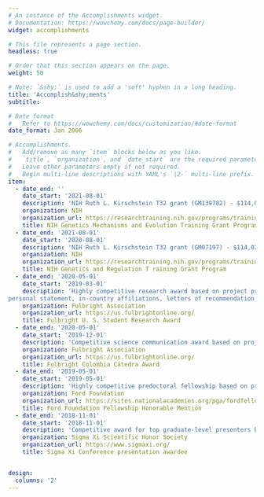 ```yaml
---
# An instance of the Accomplishments widget.
# Documentation: https://wowchemy.com/docs/page-builder/
widget: accomplishments

# This file represents a page section.
headless: true

# Order that this section appears on the page.
weight: 50

# Note: `&shy;` is used to add a 'soft' hyphen in a long heading.
title: 'Accomplish&shy;ments'
subtitle:

# Date format
#   Refer to https://wowchemy.com/docs/customization/#date-format
date_format: Jan 2006

# Accomplishments.
#   Add/remove as many `item` blocks below as you like.
#   `title`, `organization`, and `date_start` are the required parameters.
#   Leave other parameters empty if not required.
#   Begin multi-line descriptions with YAML's `|2-` multi-line prefix.
item:
  - date_end: ''
    date_start: '2021-08-01'
    description: 'NIH Ruth L. Kirschstein T32 grant (GM139782) - $114,020'
    organization: NIH
    organization_url: https://researchtraining.nih.gov/programs/training-grants/T32
    title: NIH Genetics Mechanisms and Evolution Training Grant Program
  - date_end: '2021-08-01'
    date_start: '2020-08-01'
    description: 'NIH Ruth L. Kirschstein T32 grant (GM07197) - $114,020'
    organization: NIH
    organization_url: https://researchtraining.nih.gov/programs/training-grants/T32
    title: NIH Genetics and Regulation T raining Grant Program
  - date_end: '2020-05-01'
    date_start: '2019-03-01'
    description: 'Highly competitive research award based on project proposal,
personal statement, in-country affiliations, letters of recommendation, and CV - $7,000'
    organization: Fulbright Association
    organization_url: https://us.fulbrightonline.org/
    title: Fulbright U. S. Student Research Award
  - date_end: '2020-05-01'
    date_start: '2019-12-01'
    description: 'Competitive science communication award based on project proposal - $5,000'
    organization: Fulbright Association
    organization_url: https://us.fulbrightonline.org/
    title: Fulbright Colombia Cátedra Award
  - date_end: '2019-05-01'
    date_start: '2019-05-01'
    description: 'Highly competitive predoctoral fellowship based on project proposal, personal statement, letters of recommendation, and CV'
    organization: Ford Foundation
    organization_url: https://sites.nationalacademies.org/pga/fordfellowships/index.htm
    title: Ford Foundation Fellowship Honorable Mention 
  - date_end: '2018-11-01'
    date_start: '2018-11-01'
    description: 'Competitive award for top graduate-level presenters based on poster presentation - $500'
    organization: Sigma Xi Scientific Honor Society
    organization_url: https://www.sigmaxi.org/
    title: Sigma Xi Conference presentation awardee 


design:
  columns: '2'
---
```

